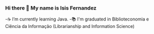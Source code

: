 ### Hi there 👋 My name is Isis Fernandez

-☕ I’m currently learning Java.
-📚 I'm graduated in Biblioteconomia e Ciência da Informação (Librarianship and Information Science)


<!--
**IsisFernandez/IsisFernandez** is a ✨ _special_ ✨ repository because its `README.md` (this file) appears on your GitHub profile.

Here are some ideas to get you started:

- 🔭 I’m currently working on ...
- 🌱 I’m currently learning ...
- 👯 I’m looking to collaborate on ...
- 🤔 I’m looking for help with ...
- 💬 Ask me about ...
- 📫 How to reach me: ...
- 😄 Pronouns: ...
- ⚡ Fun fact: ...
-->
